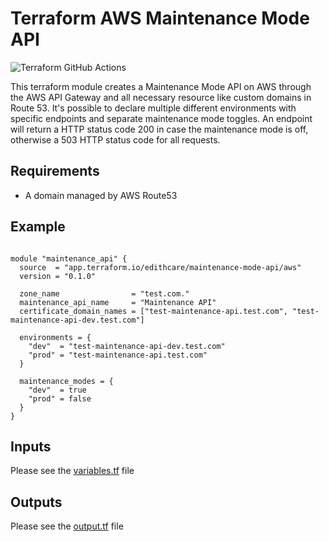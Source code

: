 
# Terraform AWS Maintenance Mode API

![Terraform GitHub Actions](https://github.com/edithcare/terraform-aws-maintenance-mode-api/workflows/Terraform%20GitHub%20Actions/badge.svg)

This terraform module creates a Maintenance Mode API on AWS through the AWS API Gateway and all necessary resource like custom domains in Route 53. It's possible to declare multiple different environments with specific endpoints and separate maintenance mode toggles. An endpoint will return a HTTP status code 200 in case the maintenance mode is off, otherwise a 503 HTTP status code for all requests.

## Requirements

* A domain managed by AWS Route53

## Example

```hcl

module "maintenance_api" {
  source  = "app.terraform.io/edithcare/maintenance-mode-api/aws"
  version = "0.1.0"

  zone_name                = "test.com."
  maintenance_api_name     = "Maintenance API"
  certificate_domain_names = ["test-maintenance-api.test.com", "test-maintenance-api-dev.test.com"]

  environments = {
    "dev"  = "test-maintenance-api-dev.test.com"
    "prod" = "test-maintenance-api.test.com"
  }

  maintenance_modes = {
    "dev"  = true
    "prod" = false
  }
}

```


## Inputs

Please see the [variables.tf](variables.tf) file

## Outputs

Please see the [output.tf](output.tf) file
